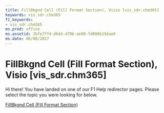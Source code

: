 ```yaml
---
title: FillBkgnd Cell (Fill Format Section), Visio [vis_sdr.chm365]
keywords: vis_sdr.chm365
f1_keywords:
- vis_sdr.chm365
ms.prod: office
ms.assetid: 2bfe7ffd-d6d4-470b-ae00-fd008b19dae8
ms.date: 06/08/2017
---
```



# FillBkgnd Cell (Fill Format Section), Visio [vis_sdr.chm365]

Hi there! You have landed on one of our F1 Help redirector pages. Please select the topic you were looking for below.

[FillBkgnd Cell (Fill Format Section)](http://msdn.microsoft.com/library/603d698f-a025-538c-8767-18e7716a9a5f%28Office.15%29.aspx)


